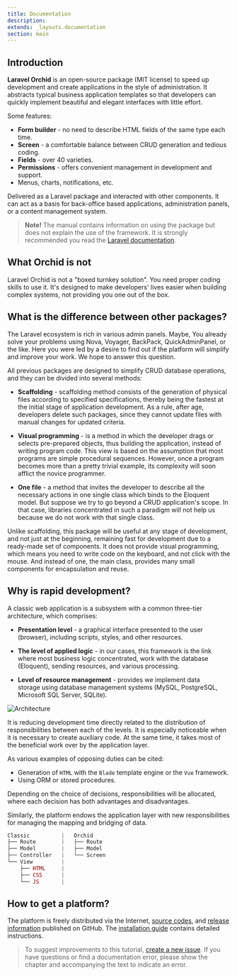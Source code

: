 ```yaml
---
title: Documentation
description: 
extends: _layouts.documentation
section: main
---
```


## Introduction

**Laravel Orchid** is an open-source package (MIT license) to speed up development and create applications in the style of administration. It abstracts typical business application templates so that developers can quickly implement beautiful and elegant interfaces with little effort.

Some features:

- **Form builder** - no need to describe HTML fields of the same type each time.
- **Screen** - a comfortable balance between CRUD generation and tedious coding.
- **Fields** - over 40 varieties.
- **Permissions** - offers convenient management in development and support.
- Menus, charts, notifications, etc.


Delivered as a Laravel package and interacted with other components. It can act as a basis for back-office based applications, administration panels, or a content management system.

> **Note!** The manual contains information on using the package but does not explain the use of the framework. It is strongly recommended you read the [Laravel documentation](https://laravel.com/docs/).


## What Orchid is not

Laravel Orchid is not a "boxed turnkey solution". You need proper coding skills to use it. It's designed to make developers' lives easier when building complex systems, not providing you one out of the box.

## What is the difference between other packages?

The Laravel ecosystem is rich in various admin panels.
Maybe, You already solve your problems using Nova, Voyager, BackPack, QuickAdminPanel, or the like.
Here you were led by a desire to find out if the platform will simplify and improve your work.
We hope to answer this question.

All previous packages are designed to simplify CRUD database operations, and they can be divided into several methods:

- **Scaffolding** - scaffolding method consists of the generation of physical files according to specified specifications, thereby being the fastest at the initial stage of application development. As a rule, after age, developers delete such packages, since they cannot update files with manual changes for updated criteria.

- **Visual programming** - is a method in which the developer drags or selects pre-prepared objects, thus building the application, instead of writing program code. This view is based on the assumption that most programs are simple procedural sequences. However, once a program becomes more than a pretty trivial example, its complexity will soon afflict the novice programmer.

- **One file** - a method that invites the developer to describe all the necessary actions in one single class which binds to the Eloquent model. But suppose we try to go beyond a CRUD application's scope. In that case, libraries concentrated in such a paradigm will not help us because we do not work with that single class.

Unlike scaffolding, this package will be useful at any stage of development, and not just at the beginning, remaining fast for development due to a ready-made set of components.
It does not provide visual programming, which means you need to write code on the keyboard, and not click with the mouse.
And instead of one, the main class, provides many small components for encapsulation and reuse.

## Why is rapid development?

A classic web application is a subsystem with a common three-tier architecture, which comprises:

- **Presentation level** - a graphical interface presented to the user (browser), including scripts, styles, and other resources.

- **The level of applied logic** - in our cases, this framework is the link where most business logic concentrated, work with the database (Eloquent), sending resources, and various processing.

- **Level of resource management** - provides we implement data storage using database management systems (MySQL, PostgreSQL, Microsoft SQL Server, SQLite).

 
![Architecture](https://orchid.software/assets/img/scheme/architecture.jpg)

It is reducing development time directly related to the distribution of responsibilities between each of the levels. It is especially noticeable when it is necessary to create auxiliary code. At the same time, it takes most of the beneficial work over by the application layer.

As various examples of opposing duties can be cited:
- Generation of `HTML` with the `Blade` template engine or the `Vue` framework.
- Using ORM or stored procedures.

Depending on the choice of decisions, responsibilities will be allocated, where each decision has both advantages and disadvantages.

Similarly, the platform endows the application layer with new responsibilities for managing the mapping and bridging of data.

```php
Classic          |   Orchid
├── Route        |   ├── Route   
├── Model        |   ├── Model 
├── Controller   |   └── Screen
└── View         |
    ├── HTML     |
    ├── CSS      |
    └── JS       |
```

## How to get a platform?

The platform is freely distributed via the Internet, [source codes](https://github.com/orchidsoftware/platform), and [release information](https://github.com/orchidsoftware/platform/releases) published on GitHub. The [installation guide](/en/docs/installation/) contains detailed instructions.

> To suggest improvements to this tutorial, [create a new issue](https://github.com/orchidsoftware/orchid.software/issues).
If you have questions or find a documentation error, please show the chapter and accompanying the text to indicate an error.

